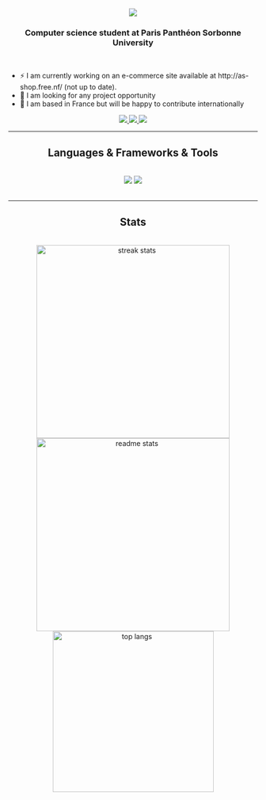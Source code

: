 <h1 align="center">
    <img src="https://readme-typing-svg.herokuapp.com/?font=Righteous&size=35&center=true&vCenter=true&width=500&height=70&duration=4000&lines=Hi+There!+👋;+I'm+Alexandre+!;" />
</h1>

<h3 align="center">Computer science student at Paris Panthéon Sorbonne University </h3>

<br/>

<div>
    
<ul>
<li>⚡ I am currently working on an e-commerce site available at http://as-shop.free.nf/ (not up to date). </li>
<li>💬 I am looking for any project opportunity</li>
<li>🔭 I am based in France but will be happy to contribute internationally</li>
</ul>
 
 </div>
 
<div align="center"> 
  <a href="mailto:contact.dualexandre@gmail.com">
    <img src="https://img.shields.io/badge/Gmail-333333?style=for-the-badge&logo=gmail&logoColor=red" />
  </a>
  <a href="https://www.linkedin.com/in/alexandredu/" target="_blank">
    <img src="https://img.shields.io/badge/LinkedIn-0077B5?style=for-the-badge&logo=linkedin&logoColor=white" target="_blank" />
  </a>
  <a href="https://ahlexandre.github.io/Portfolio/" target="_blank">
     <img src="https://img.shields.io/badge/Portfolio-FF5722?style=for-the-badge&logo=todoist&logoColor=white" target="_blank" /> <!-- sqlite, safari, google-chrome are other good icon options -->
  </a>
</div>

 <hr/>
 
<h2 align="center">Languages & Frameworks & Tools</h2>
<br/>
<div align="center">
    <img src="https://skillicons.dev/icons?i=html,css,react,bootstrap" />
    <img src="https://skillicons.dev/icons?i=javascript,mysql,php,python,java,vscode,github,photoshop,r,windows,linux" /><br>
</div>

<br/>
<hr/>


<h2 align="center">Stats</h2>
<br>
<div align=center>
  <img width=390 src="https://github-readme-streak-stats-salesp07.vercel.app/?user=salesp07&count_private=true&theme=react&border_radius=10" alt="streak stats"/>
  <img width=390 src="https://github-readme-stats-salesp07.vercel.app/api?username=salesp07&count_private=true&show_icons=true&theme=react&rank_icon=github&border_radius=10" alt="readme stats" />
  <br/>
  <img width=325 align="center" src="https://github-readme-stats-salesp07.vercel.app/api/top-langs/?username=salesp07&hide=HTML&langs_count=8&layout=compact&theme=react&border_radius=10&size_weight=0.5&count_weight=0.5&exclude_repo=github-readme-stats" alt="top langs" />
</div>

<br/><br/>


